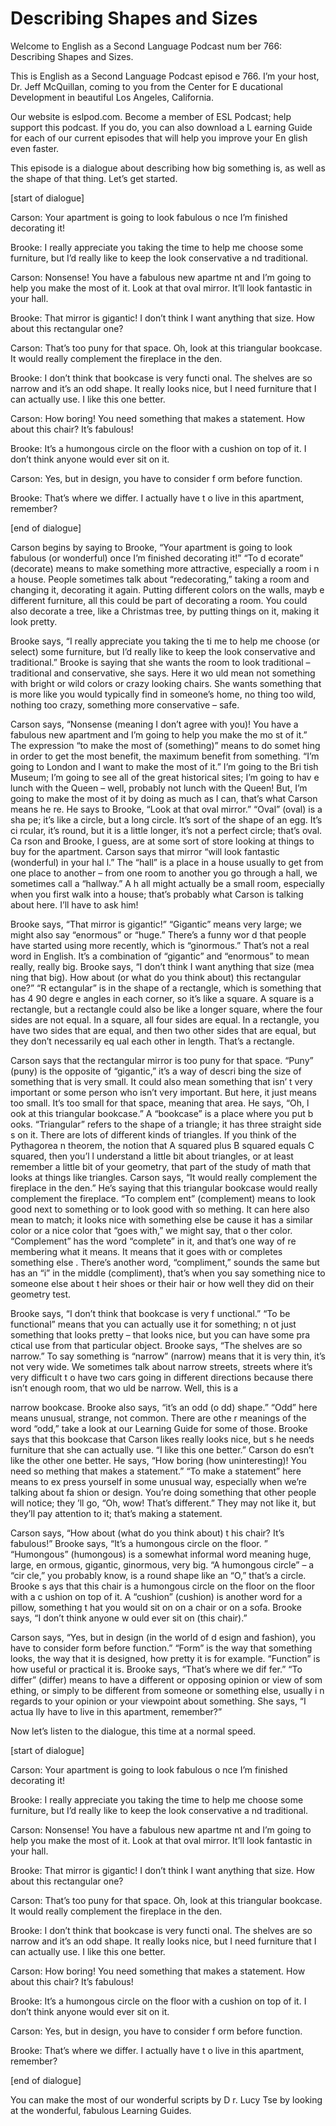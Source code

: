 # Describing Shapes and Sizes

Welcome to English as a Second Language Podcast num ber 766: Describing Shapes and Sizes.

This is English as a Second Language Podcast episod e 766.  I’m your host, Dr. Jeff McQuillan, coming to you from the Center for E ducational Development in beautiful Los Angeles, California.

Our website is eslpod.com.  Become a member of ESL Podcast; help support this podcast.  If you do, you can also download a L earning Guide for each of our current episodes that will help you improve your En glish even faster.

This episode is a dialogue about describing how big  something is, as well as the shape of that thing.  Let’s get started.

[start of dialogue]

Carson:  Your apartment is going to look fabulous o nce I’m finished decorating it!

Brooke:  I really appreciate you taking the time to  help me choose some furniture, but I’d really like to keep the look conservative a nd traditional.

Carson:  Nonsense!  You have a fabulous new apartme nt and I’m going to help you make the most of it.  Look at that oval mirror.   It’ll look fantastic in your hall.

Brooke:  That mirror is gigantic!  I don’t think I want anything that size.  How about this rectangular one?

Carson:  That’s too puny for that space.  Oh, look at this triangular bookcase.  It would really complement the fireplace in the den.

Brooke:  I don’t think that bookcase is very functi onal.  The shelves are so narrow and it’s an odd shape.  It really looks nice, but I  need furniture that I can actually use.  I like this one better.

Carson:  How boring!  You need something that makes  a statement.  How about this chair?  It’s fabulous!

Brooke:  It’s a humongous circle on the floor with a cushion on top of it.  I don’t think anyone would ever sit on it.

Carson:  Yes, but in design, you have to consider f orm before function.

Brooke:  That’s where we differ.  I actually have t o live in this apartment, remember?

[end of dialogue]

Carson begins by saying to Brooke, “Your apartment is going to look fabulous (or wonderful) once I’m finished decorating it!”  “To d ecorate” (decorate) means to make something more attractive, especially a room i n a house.  People sometimes talk about “redecorating,” taking a room and changing it, decorating it again.  Putting different colors on the walls, mayb e different furniture, all this could be part of decorating a room.  You could also  decorate a tree, like a Christmas tree, by putting things on it, making it look pretty.

Brooke says, “I really appreciate you taking the ti me to help me choose (or select) some furniture, but I’d really like to keep  the look conservative and traditional.”  Brooke is saying that she wants the room to look traditional – traditional and conservative, she says.  Here it wo uld mean not something with bright or wild colors or crazy looking chairs.  She  wants something that is more like you would typically find in someone’s home, no thing too wild, nothing too crazy, something more conservative – safe.

Carson says, “Nonsense (meaning I don’t agree with you)!  You have a fabulous new apartment and I’m going to help you make the mo st of it.”  The expression “to make the most of (something)” means to do somet hing in order to get the most benefit, the maximum benefit from something.  “I’m going to London and I want to make the most of it.”  I’m going to the Bri tish Museum; I’m going to see all of the great historical sites; I’m going to hav e lunch with the Queen – well, probably not lunch with the Queen!  But, I’m going to make the most of it by doing as much as I can, that’s what Carson means he re.  He says to Brooke, “Look at that oval mirror.”  “Oval” (oval) is a sha pe; it’s like a circle, but a long circle.  It’s sort of the shape of an egg.  It’s ci rcular, it’s round, but it is a little longer, it’s not a perfect circle; that’s oval.  Ca rson and Brooke, I guess, are at some sort of store looking at things to buy for the  apartment.  Carson says that mirror “will look fantastic (wonderful) in your hal l.”  The “hall” is a place in a house usually to get from one place to another – from one  room to another you go through a hall, we sometimes call a “hallway.”  A h all might actually be a small room, especially when you first walk into a house; that’s probably what Carson is talking about here.  I’ll have to ask him!

Brooke says, “That mirror is gigantic!”  “Gigantic”  means very large; we might also say “enormous” or “huge.”  There’s a funny wor d that people have started using more recently, which is “ginormous.”  That’s not a real word in English.  It’s a combination of “gigantic” and “enormous” to mean really, really big.  Brooke says, “I don’t think I want anything that size (mea ning that big).  How about (or what do you think about) this rectangular one?”  “R ectangular” is in the shape of a rectangle, which is something that has 4 90 degre e angles in each corner, so it’s like a square.  A square is a rectangle, but a  rectangle could also be like a longer square, where the four sides are not equal.  In a square, all four sides are equal.  In a rectangle, you have two sides that are  equal, and then two other sides that are equal, but they don’t necessarily eq ual each other in length.  That’s a rectangle.

Carson says that the rectangular mirror is too puny  for that space.  “Puny” (puny) is the opposite of “gigantic,” it’s a way of descri bing the size of something that is very small.  It could also mean something that isn’ t very important or some person who isn’t very important.  But here, it just  means too small.  It’s too small for that space, meaning that area.  He says, “Oh, l ook at this triangular bookcase.”  A “bookcase” is a place where you put b ooks.  “Triangular” refers to the shape of a triangle; it has three straight side s on it.  There are lots of different kinds of triangles.  If you think of the Pythagorea n theorem, the notion that A squared plus B squared equals C squared, then you’l l understand a little bit about triangles, or at least remember a little bit of your geometry, that part of the study of math that looks at things like triangles.  Carson says, “It would really complement the fireplace in the den.”  He’s saying that this triangular bookcase would really complement the fireplace.  “To complem ent” (complement) means to look good next to something or to look good with so mething.  It can here also mean to match; it looks nice with something else be cause it has a similar color or a nice color that “goes with,” we might say, that o ther color.  “Complement” has the word “complete” in it, and that’s one way of re membering what it means.  It means that it goes with or completes something else .  There’s another word, “compliment,” sounds the same but has an “i” in the  middle (compliment), that’s when you say something nice to someone else about t heir shoes or their hair or how well they did on their geometry test.

Brooke says, “I don’t think that bookcase is very f unctional.”  “To be functional” means that you can actually use it for something; n ot just something that looks pretty – that looks nice, but you can have some pra ctical use from that particular object.  Brooke says, “The shelves are so narrow.”  To say something is “narrow” (narrow) means that it is very thin, it’s not very wide.  We sometimes talk about narrow streets, streets where it’s very difficult t o have two cars going in different directions because there isn’t enough room, that wo uld be narrow.  Well, this is a

narrow bookcase.  Brooke also says, “it’s an odd (o dd) shape.”  “Odd” here means unusual, strange, not common.  There are othe r meanings of the word “odd,” take a look at our Learning Guide for some of those.  Brooke says that this bookcase that Carson likes really looks nice, but s he needs furniture that she can actually use.  “I like this one better.”  Carson do esn’t like the other one better.  He says, “How boring (how uninteresting)!  You need so mething that makes a statement.”  “To make a statement” here means to ex press yourself in some unusual way, especially when we’re talking about fa shion or design.  You’re doing something that other people will notice; they ’ll go, “Oh, wow!  That’s different.”  They may not like it, but they’ll pay attention to it; that’s making a statement.

Carson says, “How about (what do you think about) t his chair?  It’s fabulous!” Brooke says, “It’s a humongous circle on the floor. ”  “Humongous” (humongous) is a somewhat informal word meaning huge, large, en ormous, gigantic, ginormous, very big.  “A humongous circle” – a “cir cle,” you probably know, is a round shape like an “O,” that’s a circle.  Brooke s ays that this chair is a humongous circle on the floor on the floor with a c ushion on top of it.  A “cushion” (cushion) is another word for a pillow, something t hat you would sit on on a chair or on a sofa.  Brooke says, “I don’t think anyone w ould ever sit on (this chair).”

Carson says, “Yes, but in design (in the world of d esign and fashion), you have to consider form before function.”  “Form” is the way that something looks, the way that it is designed, how pretty it is for example.  “Function” is how useful or practical it is.  Brooke says, “That’s where we dif fer.”  “To differ” (differ) means to have a different or opposing opinion or view of som ething, or simply to be different from someone or something else, usually i n regards to your opinion or your viewpoint about something.  She says, “I actua lly have to live in this apartment, remember?”

Now let’s listen to the dialogue, this time at a normal speed.

[start of dialogue]

Carson:  Your apartment is going to look fabulous o nce I’m finished decorating it!

Brooke:  I really appreciate you taking the time to  help me choose some furniture, but I’d really like to keep the look conservative a nd traditional.

Carson:  Nonsense!  You have a fabulous new apartme nt and I’m going to help you make the most of it.  Look at that oval mirror.   It’ll look fantastic in your hall.

Brooke:  That mirror is gigantic!  I don’t think I want anything that size.  How about this rectangular one?

Carson:  That’s too puny for that space.  Oh, look at this triangular bookcase.  It would really complement the fireplace in the den.

Brooke:  I don’t think that bookcase is very functi onal.  The shelves are so narrow and it’s an odd shape.  It really looks nice, but I  need furniture that I can actually use.  I like this one better.

Carson:  How boring!  You need something that makes  a statement.  How about this chair?  It’s fabulous!

Brooke:  It’s a humongous circle on the floor with a cushion on top of it.  I don’t think anyone would ever sit on it.

Carson:  Yes, but in design, you have to consider f orm before function.

Brooke:  That’s where we differ.  I actually have t o live in this apartment, remember?

[end of dialogue]

You can make the most of our wonderful scripts by D r. Lucy Tse by looking at the wonderful, fabulous Learning Guides.






